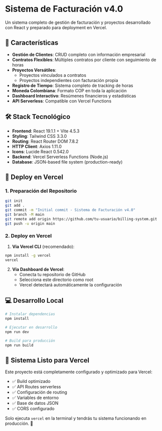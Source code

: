 # Sistema de Facturación v4.0

Un sistema completo de gestión de facturación y proyectos desarrollado con React y preparado para deployment en Vercel.

## 🚀 Características

- **Gestión de Clientes**: CRUD completo con información empresarial
- **Contratos Flexibles**: Múltiples contratos por cliente con seguimiento de horas
- **Proyectos Versátiles**: 
  - Proyectos vinculados a contratos
  - Proyectos independientes con facturación propia
- **Registro de Tiempo**: Sistema completo de tracking de horas
- **Moneda Colombiana**: Formato COP en toda la aplicación
- **Dashboard Interactivo**: Resúmenes financieros y estadísticas
- **API Serverless**: Compatible con Vercel Functions

## 🛠 Stack Tecnológico

- **Frontend**: React 19.1.1 + Vite 4.5.3
- **Styling**: Tailwind CSS 3.3.0
- **Routing**: React Router DOM 7.8.2
- **HTTP Client**: Axios 1.11.0
- **Icons**: Lucide React 0.542.0
- **Backend**: Vercel Serverless Functions (Node.js)
- **Database**: JSON-based file system (production-ready)

## 🚀 Deploy en Vercel

### 1. Preparación del Repositorio

```bash
git init
git add .
git commit -m "Initial commit - Sistema de Facturación v4.0"
git branch -M main
git remote add origin https://github.com/tu-usuario/billing-system.git
git push -u origin main
```

### 2. Deploy en Vercel

1. **Via Vercel CLI** (recomendado):
```bash
npm install -g vercel
vercel
```

2. **Via Dashboard de Vercel**:
   - Conecta tu repositorio de GitHub
   - Selecciona este directorio como root
   - Vercel detectará automáticamente la configuración

## 💻 Desarrollo Local

```bash
# Instalar dependencias
npm install

# Ejecutar en desarrollo
npm run dev

# Build para producción
npm run build
```

## 🎯 Sistema Listo para Vercel

Este proyecto está completamente configurado y optimizado para Vercel:
- ✅ Build optimizado
- ✅ API Routes serverless  
- ✅ Configuración de routing
- ✅ Variables de entorno
- ✅ Base de datos JSON
- ✅ CORS configurado

Solo ejecuta `vercel` en la terminal y tendrás tu sistema funcionando en producción. 🚀